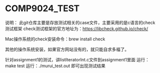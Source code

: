 # COMP9024_TEST
说明：
此git仓库主要是存放测试相关的case文件，主要采用的是c语言的check测试框架
check测试框架的官方地址为：https://libcheck.github.io/check/

Mac操作系统的check安装命令：brew install check

其他的操作系统安装，如果官方网站没有的，就只能自求多福了。

针对assignment1的测试，讲listIteratorInt.c文件到assignment1里面
运行：make test
运行：./murui_test.out 即可出现测试结果
